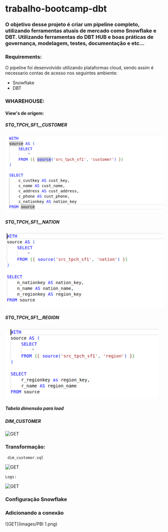 # trabalho-bootcamp-dbt

### O objetivo desse projeto é criar um pipeline completo, utilizando ferramentas atuais de mercado como Snowflake e DBT. Utilizando ferramentas do DBT HUB e boas práticas de governança, modelagem, testes, documentação e etc...

### Requirements:

O pipeline foi desenvolvido utilizando plataformas cloud, sendo assim é necessario contas de acesso nos seguintes ambiente:

- Snowflake
- DBT

### WHAREHOUSE:

#### View's de origem:
   ##### STG_TPCH_SF1__CUSTOMER

![GET](images/customer.png)

   ##### STG_TPCH_SF1__NATION

![GET](images/nation.png)

   ##### STG_TPCH_SF1__REGION

![GET](images/region.png)

##### Tabela dimensão para load

   ##### DIM_CUSTOMER

![GET](images/dim01.png)


### Transformação:
 
     dim_customer.sql

![GET](images/flow.png)
    
    Logs:
![GET](images/execute.png)

### Configuração Snowflake

   ### Adicionando a conexão

![GET](images/PBI 1.png)


